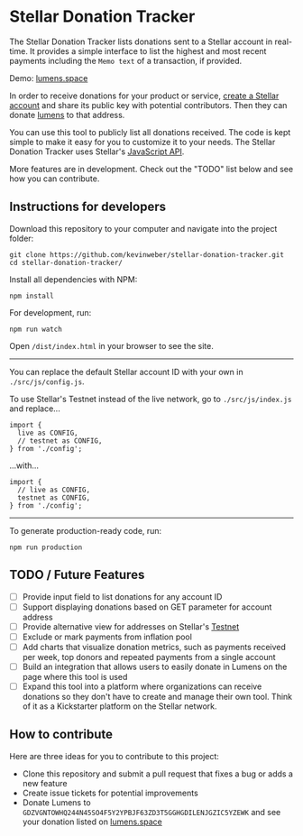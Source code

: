 # Stellar Donation Tracker

The Stellar Donation Tracker lists donations sent to a Stellar account in real-time. It provides a simple interface to list the highest and most recent payments including the `Memo text` of a transaction, if provided.

Demo: [lumens.space](https://lumens.space/)

In order to receive donations for your product or service, [create a Stellar account](https://www.stellar.org/developers/guides/get-started/create-account.html) and share its public key with potential contributors. Then they can donate [lumens](https://www.stellar.org/lumens/) to that address.

You can use this tool to publicly list all donations received. The code is kept simple to make it easy for you to customize it to your needs. The Stellar Donation Tracker uses Stellar's [JavaScript API](https://www.stellar.org/developers/js-stellar-sdk/reference/).

More features are in development. Check out the "TODO" list below and see how you can contribute.

## Instructions for developers

Download this repository to your computer and navigate into the project folder:

```
git clone https://github.com/kevinweber/stellar-donation-tracker.git
cd stellar-donation-tracker/
```

Install all dependencies with NPM:

```
npm install
```

For development, run:

```
npm run watch
```

Open `/dist/index.html` in your browser to see the site.

--------------------------------------------------------------------------------

You can replace the default Stellar account ID with your own in `./src/js/config.js`.

To use Stellar's Testnet instead of the live network, go to `./src/js/index.js` and replace...

```
import {
  live as CONFIG,
  // testnet as CONFIG,
} from './config';
```

...with...

```
import {
  // live as CONFIG,
  testnet as CONFIG,
} from './config';
```

--------------------------------------------------------------------------------

To generate production-ready code, run:

```
npm run production
```

## TODO / Future Features

- [ ] Provide input field to list donations for any account ID
- [ ] Support displaying donations based on GET parameter for account address
- [ ] Provide alternative view for addresses on Stellar's [Testnet](https://www.stellar.org/developers/guides/concepts/test-net.html)
- [ ] Exclude or mark payments from inflation pool
- [ ] Add charts that visualize donation metrics, such as payments received per week, top donors and repeated payments from a single account
- [ ] Build an integration that allows users to easily donate in Lumens on the page where this tool is used
- [ ] Expand this tool into a platform where organizations can receive donations so they don't have to create and manage their own tool. Think of it as a Kickstarter platform on the Stellar network.

## How to contribute

Here are three ideas for you to contribute to this project:

- Clone this repository and submit a pull request that fixes a bug or adds a new feature
- Create issue tickets for potential improvements
- Donate Lumens to `GDZVGNTOWHQ244N45SO4F5Y2YPBJF63ZD3T5GGHGDILENJGZIC5YZEWK` and see your donation listed on [lumens.space](https://lumens.space/)
